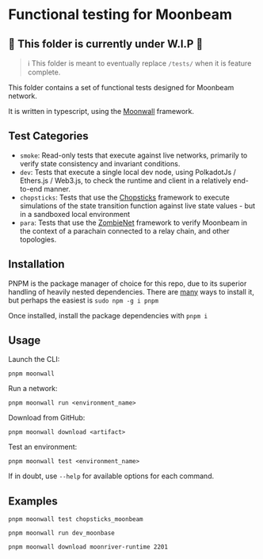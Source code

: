 # Functional testing for Moonbeam

## :construction: This folder is currently under W.I.P :construction:

> :information_source: This folder is meant to eventually replace `/tests/` when it is feature complete.

This folder contains a set of functional tests designed for Moonbeam network.

It is written in typescript, using the [Moonwall](https://github.com/Moonsong-Labs/moonwall) framework.

## Test Categories

- `smoke`: Read-only tests that execute against live networks, primarily to verify state consistency and invariant conditions.
- `dev`: Tests that execute a single local dev node, using PolkadotJs / Ethers.js / Web3.js, to check the runtime and client in a relatively end-to-end manner.
- `chopsticks`: Tests that use the [Chopsticks](https://github.com/AcalaNetwork/chopsticks) framework to execute simulations of the state transition function against live state values - but in a sandboxed local environment
- `para`: Tests that use the [ZombieNet](https://github.com/paritytech/zombienet) framework to verify Moonbeam in the context of a parachain connected to a relay chain, and other topologies.

## Installation

PNPM is the package manager of choice for this repo, due to its superior handling of heavily nested dependencies.
There are [many](https://pnpm.io/installation) ways to install it, but perhaps the easiest is `sudo npm -g i pnpm`

Once installed, install the package dependencies with `pnpm i`

## Usage

Launch the CLI:
```
pnpm moonwall
```

Run a network:
```
pnpm moonwall run <environment_name>
```

Download from GitHub:
```
pnpm moonwall download <artifact>
```

Test an environment:
```
pnpm moonwall test <environment_name>
```

If in doubt, use `--help` for available options for each command.

## Examples

```
pnpm moonwall test chopsticks_moonbeam
```

```
pnpm moonwall run dev_moonbase
```

```
pnpm moonwall download moonriver-runtime 2201
```


